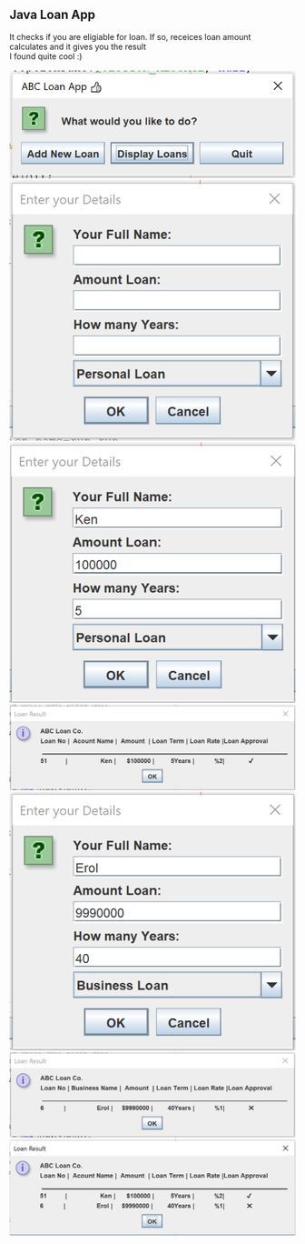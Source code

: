<!DOCTYPE html>
<html>
<head>
</head>
<body>

<h2>Java Loan App</h2>

<div>
It checks if you are eligiable for loan. If so, receices loan amount<br>
calculates and it gives you the result<br>
I found quite cool :)<br> 
<br>
</div>
<img src="shot/1.png" alt="Screenshot">
<img src="shot/2.png" alt="Screenshot">
<img src="shot/3.png" alt="Screenshot">
<img src="shot/4.png" alt="Screenshot">
<img src="shot/5.png" alt="Screenshot">
<img src="shot/6.png" alt="Screenshot">
<img src="shot/7.png" alt="Screenshot">
</body>
</html>
